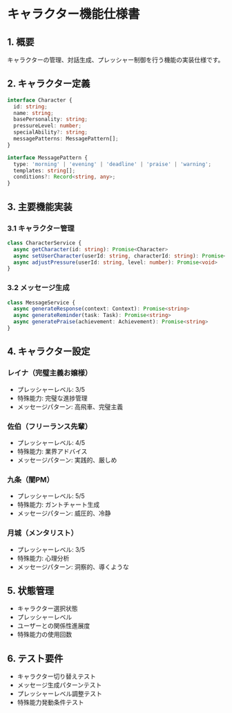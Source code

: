 # キャラクター機能仕様書

## 1. 概要

キャラクターの管理、対話生成、プレッシャー制御を行う機能の実装仕様です。

## 2. キャラクター定義

```typescript
interface Character {
  id: string;
  name: string;
  basePersonality: string;
  pressureLevel: number;
  specialAbility?: string;
  messagePatterns: MessagePattern[];
}

interface MessagePattern {
  type: 'morning' | 'evening' | 'deadline' | 'praise' | 'warning';
  templates: string[];
  conditions?: Record<string, any>;
}
```

## 3. 主要機能実装

### 3.1 キャラクター管理
```typescript
class CharacterService {
  async getCharacter(id: string): Promise<Character>
  async setUserCharacter(userId: string, characterId: string): Promise<void>
  async adjustPressure(userId: string, level: number): Promise<void>
}
```

### 3.2 メッセージ生成
```typescript
class MessageService {
  async generateResponse(context: Context): Promise<string>
  async generateReminder(task: Task): Promise<string>
  async generatePraise(achievement: Achievement): Promise<string>
}
```

## 4. キャラクター設定

### レイナ（完璧主義お嬢様）
- プレッシャーレベル: 3/5
- 特殊能力: 完璧な進捗管理
- メッセージパターン: 高飛車、完璧主義

### 佐伯（フリーランス先輩）
- プレッシャーレベル: 4/5
- 特殊能力: 業界アドバイス
- メッセージパターン: 実践的、厳しめ

### 九条（闇PM）
- プレッシャーレベル: 5/5
- 特殊能力: ガントチャート生成
- メッセージパターン: 威圧的、冷静

### 月城（メンタリスト）
- プレッシャーレベル: 3/5
- 特殊能力: 心理分析
- メッセージパターン: 洞察的、導くような

## 5. 状態管理

- キャラクター選択状態
- プレッシャーレベル
- ユーザーとの関係性進展度
- 特殊能力の使用回数

## 6. テスト要件

- キャラクター切り替えテスト
- メッセージ生成パターンテスト
- プレッシャーレベル調整テスト
- 特殊能力発動条件テスト